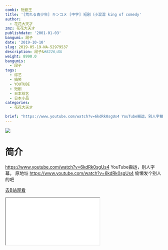```yaml
---
combi: 短剧王
title: '[荒れる青少年] キンコメ [中字] 短剧（小混混 king of comedy'
author:
  - 花花大天才
zmz: 花花大天才
publishdate: '2001-01-03'
bangumi: 段子
date: '2019-10-10'
slug: 2019-05-19-NA-52979537
description: 段子&#8226;NA
weight: 8990.0
bangumis:
  - 段子
tags:
  - 综艺
  - 搞笑
  - YOUTUBE
  - 短剧
  - 日本综艺
  - 日本小品
categories:
  - 花花大天才

brief: "https://www.youtube.com/watch?v=6kdRk0sgUs4 YouTube搬运，别人字幕。 原地址 https://www.youtube.com/watch?v=6kdRk0sgUs4 偷懒发个别人的吧"
---
```

![](https://raw.githubusercontent.com/tcgriffith/owaraisite/master/static/tmpimg/3d06d3e934463d0b776066133e3782a43f3aaa60.jpg.480.jpg)
# 简介  
https://www.youtube.com/watch?v=6kdRk0sgUs4
YouTube搬运，别人字幕。
原地址 https://www.youtube.com/watch?v=6kdRk0sgUs4
偷懒发个别人的吧  

[去B站观看](https://www.bilibili.com/video/av52979537/)
<div class ="resp-container"><iframe class="testiframe" src="//player.bilibili.com/player.html?aid=52979537"", scrolling="no", allowfullscreen="true" > </iframe></div> 
